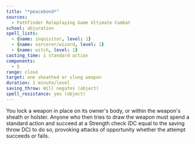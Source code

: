 ```yaml
---
title: "*peacebond*"
sources:
  - Pathfinder Roleplaying Game Ultimate Combat
school: abjuration
spell_lists:
  - {name: inquisitor, level: 1}
  - {name: sorcerer/wizard, level: 1}
  - {name: witch, level: 1}
casting_time: 1 standard action
components:
  - S
range: close
target: one sheathed or slung weapon
duration: 1 minute/level
saving_throw: Will negates (object)
spell_resistance: yes (object)
---
```


You lock a weapon in place on its owner's body, or within the weapon's sheath or holster. Anyone who then tries to draw the weapon must spend a standard action and succeed at a Strength check (DC equal to the saving throw DC) to do so, provoking attacks of opportunity whether the attempt succeeds or fails.

